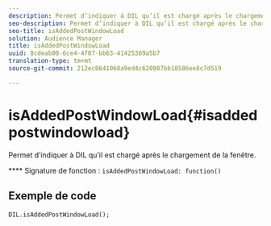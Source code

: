 ```yaml
---
description: Permet d’indiquer à DIL qu’il est chargé après le chargement de la fenêtre.
seo-description: Permet d’indiquer à DIL qu’il est chargé après le chargement de la fenêtre.
seo-title: isAddedPostWindowLoad
solution: Audience Manager
title: isAddedPostWindowLoad
uuid: 8cdeab00-6ce4-4f07-bb63-41425369a5b7
translation-type: tm+mt
source-git-commit: 212ec8641068a9ed4c620987bb18586ee8c7d519

---
```



# isAddedPostWindowLoad{#isaddedpostwindowload}

Permet d’indiquer à DIL qu’il est chargé après le chargement de la fenêtre.

**** Signature de fonction : `isAddedPostWindowLoad: function()`

<!--
r_dil_added_post_window_load.xml
-->

## Exemple de code

```
DIL.isAddedPostWindowLoad();
```
